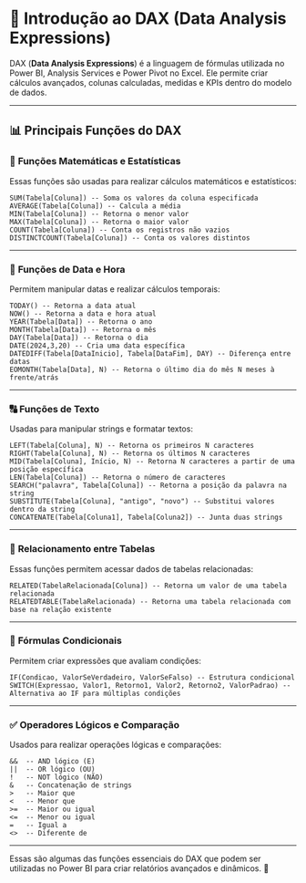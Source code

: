 # 📌 Introdução ao DAX (Data Analysis Expressions)

DAX (**Data Analysis Expressions**) é a linguagem de fórmulas utilizada no Power BI, Analysis Services e Power Pivot no Excel. Ele permite criar cálculos avançados, colunas calculadas, medidas e KPIs dentro do modelo de dados.

---

## 📊 **Principais Funções do DAX**

### 🔢 **Funções Matemáticas e Estatísticas**
Essas funções são usadas para realizar cálculos matemáticos e estatísticos:
```DAX
SUM(Tabela[Coluna]) -- Soma os valores da coluna especificada
AVERAGE(Tabela[Coluna]) -- Calcula a média
MIN(Tabela[Coluna]) -- Retorna o menor valor
MAX(Tabela[Coluna]) -- Retorna o maior valor
COUNT(Tabela[Coluna]) -- Conta os registros não vazios
DISTINCTCOUNT(Tabela[Coluna]) -- Conta os valores distintos
```

---

### 📅 **Funções de Data e Hora**
Permitem manipular datas e realizar cálculos temporais:
```DAX
TODAY() -- Retorna a data atual
NOW() -- Retorna a data e hora atual
YEAR(Tabela[Data]) -- Retorna o ano
MONTH(Tabela[Data]) -- Retorna o mês
DAY(Tabela[Data]) -- Retorna o dia
DATE(2024,3,20) -- Cria uma data específica
DATEDIFF(Tabela[DataInicio], Tabela[DataFim], DAY) -- Diferença entre datas
EOMONTH(Tabela[Data], N) -- Retorna o último dia do mês N meses à frente/atrás
```

---

### 🔠 **Funções de Texto**
Usadas para manipular strings e formatar textos:
```DAX
LEFT(Tabela[Coluna], N) -- Retorna os primeiros N caracteres
RIGHT(Tabela[Coluna], N) -- Retorna os últimos N caracteres
MID(Tabela[Coluna], Início, N) -- Retorna N caracteres a partir de uma posição específica
LEN(Tabela[Coluna]) -- Retorna o número de caracteres
SEARCH("palavra", Tabela[Coluna]) -- Retorna a posição da palavra na string
SUBSTITUTE(Tabela[Coluna], "antigo", "novo") -- Substitui valores dentro da string
CONCATENATE(Tabela[Coluna1], Tabela[Coluna2]) -- Junta duas strings
```

---

### 🔗 **Relacionamento entre Tabelas**
Essas funções permitem acessar dados de tabelas relacionadas:
```DAX
RELATED(TabelaRelacionada[Coluna]) -- Retorna um valor de uma tabela relacionada
RELATEDTABLE(TabelaRelacionada) -- Retorna uma tabela relacionada com base na relação existente
```

---

### 🔎 **Fórmulas Condicionais**
Permitem criar expressões que avaliam condições:
```DAX
IF(Condicao, ValorSeVerdadeiro, ValorSeFalso) -- Estrutura condicional
SWITCH(Expressao, Valor1, Retorno1, Valor2, Retorno2, ValorPadrao) -- Alternativa ao IF para múltiplas condições
```

---

### ✅ **Operadores Lógicos e Comparação**
Usados para realizar operações lógicas e comparações:
```DAX
&&  -- AND lógico (E)
||  -- OR lógico (OU)
!   -- NOT lógico (NÃO)
&   -- Concatenação de strings
>	-- Maior que
<	-- Menor que
>=	-- Maior ou igual
<=	-- Menor ou igual
=   -- Igual a
<>  -- Diferente de
```

---

Essas são algumas das funções essenciais do DAX que podem ser utilizadas no Power BI para criar relatórios avançados e dinâmicos. 🚀

